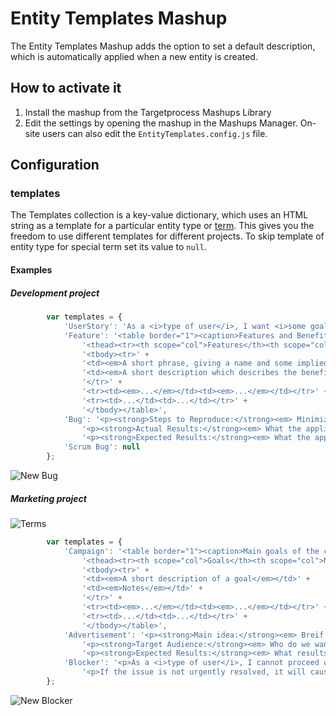 # Entity Templates Mashup

The Entity Templates Mashup adds the option to set a default description, which is automatically applied when a new entity is created.

## How to activate it

1. Install the mashup from the Targetprocess Mashups Library
2. Edit the settings by opening the mashup in the Mashups Manager.  On-site users can also edit the `EntityTemplates.config.js` file.

## Configuration

### templates

The Templates collection is a key-value dictionary, which uses an HTML string as a template for a particular entity type or [term](https://guide.targetprocess.com/settings/how-can-i-give-a-new-name-to-an-entity.html). This gives you the freedom to use different templates for different projects. To skip template of entity type for special term set its value to `null`.


#### Examples

##### Development project

```js
        var templates = {
            'UserStory': 'As a <i>type of user</i>, I want <i>some goal</i> so that <i>some reason</i>',
            'Feature': '<table border="1"><caption>Features and Benefits matrix</caption>' +
				'<thead><tr><th scope="col">Features</th><th scope="col">Benefits</th></tr></thead>' +
				'<tbody><tr>' +
				'<td><em>A short phrase, giving a name and some implied context to the feature</em></td>' +
				'<td><em>A short description which describes the benefit to the user and the business. There may be multiple benefits per feature which are highlighted here</em></td>' +
				'</tr>' +
				'<tr><td><em>...</em></td><td><em>...</em></td></tr>' +
				'<tr><td>...</td><td>...</td></tr>' +
				'</tbody></table>',
            'Bug': '<p><strong>Steps to Reproduce:</strong><em> Minimized, easy-to-follow steps that will trigger the bug. Include any special setup steps.</em></p>' +
				'<p><strong>Actual Results:</strong><em> What the application did after performing the above steps.</em></p>' +
				'<p><strong>Expected Results:</strong><em> What the application should have done, were the bug not present.</em></p>',
            'Scrum Bug': null
        };
```
![New Bug](https://github.com/TargetProcess/TP3MashupLibrary/raw/master/Entity%20Templates/new-bug.png)

##### Marketing project

![Terms](https://github.com/TargetProcess/TP3MashupLibrary/raw/master/Entity%20Templates/terms.png)

```js
        var templates = {
            'Campaign': '<table border="1"><caption>Main goals of the campaign</caption>' +
				'<thead><tr><th scope="col">Goals</th><th scope="col">Notes</th></tr></thead>' +
				'<tbody><tr>' +
				'<td><em>A short description of a goal</em></td>' +
				'<td><em>Notes</em></td>' +
				'</tr>' +
				'<tr><td><em>...</em></td><td><em>...</em></td></tr>' +
				'<tr><td>...</td><td>...</td></tr>' +
				'</tbody></table>',
            'Advertisement': '<p><strong>Main idea:</strong><em> Breif description of the main idea.</em></p>' +
				'<p><strong>Target Audience:</strong><em> Who do we want to reach with it.</em></p>' +
				'<p><strong>Expected Results:</strong><em> What results do we expect from it.</em></p>',
            'Blocker': '<p>As a <i>type of user</i>, I cannot proceed with <i>a task</i> because of <i>some reason</i></p>'+
              	'<p>If the issue is not urgently resolved, it will cause <i>the consequences</i>'
        };
```

![New Blocker](https://github.com/TargetProcess/TP3MashupLibrary/raw/master/Entity%20Templates/new-blocker.png)
